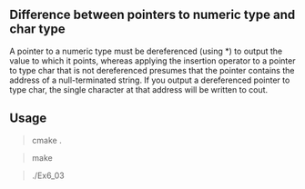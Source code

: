 Difference between pointers to numeric type and char type 
------------------------------------------------------

A pointer to a numeric type must be dereferenced (using *) to output the value to which it points, whereas applying the insertion operator to a pointer to type char that is not dereferenced presumes that the pointer contains the address
of a null-terminated string. If you output a dereferenced pointer to type char, the single character at that
address will be written to cout. 

Usage
-----

> cmake .

> make

> ./Ex6_03
